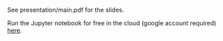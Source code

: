 See presentation/main.pdf for the slides.

Run the Jupyter notebook for free in the cloud (google account required) [here](https://colab.research.google.com/drive/1Vn7oLWhOgWoRtFfvRhX1GdZBqYCmH2rb).
